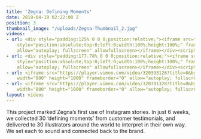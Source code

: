 ```yaml
---
title: 'Zegna: Defining Moments'
date: 2019-04-10 02:22:00 Z
position: 3
thumbnail_image: "/uploads/Zegna-Thumbnail_2.jpg"
videos:
- url: <div style="padding:125% 0 0 0;position:relative;"><iframe src="https://player.vimeo.com/video/320394009?autoplay=1&title=0&byline=0&portrait=0"
    style="position:absolute;top:0;left:0;width:100%;height:100%;" frameborder="0"
    allow="autoplay; fullscreen" allowfullscreen></iframe></div><script src="https://player.vimeo.com/api/player.js"></script>
- url: <div style="padding:177.78% 0 0 0;position:relative;"><iframe src="https://player.vimeo.com/video/320404001?title=0&byline=0&portrait=0"
    style="position:absolute;top:0;left:0;width:100%;height:100%;" frameborder="0"
    allow="autoplay; fullscreen" allowfullscreen></iframe></div><script src="https://player.vimeo.com/api/player.js"></script>
- url: <iframe src="https://player.vimeo.com/video/320393126?title=0&byline=0&portrait=0"
    width="800" height="1000" frameborder="0" allow="autoplay; fullscreen" allowfullscreen></iframe>
- url: <iframe src="https://player.vimeo.com/video/320391328?title=0&byline=0&portrait=0"
    width="800" height="1000" frameborder="0" allow="autoplay; fullscreen" allowfullscreen></iframe>
layout: videos
---
```


This project marked Zegna’s first use of Instagram stories. In just 6 weeks, we collected 30 ‘defining moments’ from customer testimonials, and delivered to 30 illustrators around the world to interpret in their own way. We set each to sound and connected back to the brand.